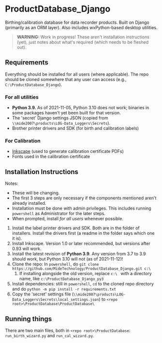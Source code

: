 # ProductDatabase_Django

Birthing/calibration database for data recorder products. Built on Django (primarily as an ORM layer). Also includes
wxPython-based desktop utilities.

<!-- See the wiki for more information. -->

> **WARNING:**
> Work in progress! These aren't installation instructions (yet), just notes about what's required (which needs to
> be fleshed out).

## Requirements
Everything should be installed for all users (where applicable). The repo should be cloned somewhere that any user can access
(e.g., `C:\ProductDatabase_Django`). 

### For all utilities
* **Python 3.9.** As of 2021-11-05, Python 3.10 does not work; binaries in some packages haven't yet been built for
that version.
* The 'secret' Django settings JSON (copied from `\\mide2007\products\LOG-Data_Loggers\Secrets`).
* Brother printer drivers and SDK (for birth and calibration labels)

### For Calibration
* [Inkscape](https://inkscape.org) (used to generate calibration certificate PDFs)
* Fonts used in the calibration certificate


## Installation Instructions
Notes:
* These will be changing.
* The first 3 steps are only necessary if the components mentioned aren't already installed.
* Installation must be done with admin privileges. This includes running `powershell` as Administrator for the later steps.
* When prompted, install *for all users* whenever possible.
1. Install the label printer drivers and SDK. Both are in the folder of installers. Install the drivers first (a readme in the folder says which one it is).
2. Install Inkscape. Version 1.0 or later recommended, but versions after 0.93 will work.
3. Install the latest revision of **Python 3.9**. Any version from 3.7 to 3.9 should work, but Python 3.10 will not (as of 2021-11-12)!
4. Clone the repo: In `powershell`, do `git clone https://github.com/MideTechnology/ProductDatabase_Django.git c:\ `
   1. If installing alongside the old version, replace `c:\ ` with a directory name, like `c:\ProductDatabase_Django_py3`
5. Install dependencies: still in `powershell`, `cd` to the cloned repo directory and do `python -m pip install -r requirements.txt`
6. Copy the 'secret' settings file (`\\mide2007\products\LOG-Data_Loggers\Secrets\local_settings.json`) to `<repo root>\ProductDatabase\ProductDatabase\ `

## Running things
There are two main files, both in `<repo root>\ProductDatabase`: `run_birth_wizard.py` and `run_cal_wizard.py`. 

